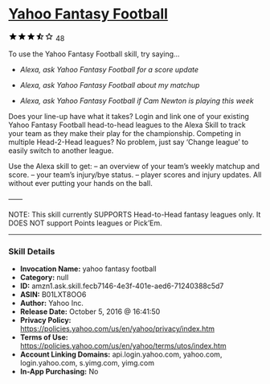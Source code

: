 # [Yahoo Fantasy Football](http://alexa.amazon.com/#skills/amzn1.ask.skill.fecb7146-4e3f-401e-aed6-71240388c5d7)
![3.1 stars](../../images/ic_star_black_18dp_1x.png)![3.1 stars](../../images/ic_star_black_18dp_1x.png)![3.1 stars](../../images/ic_star_black_18dp_1x.png)![3.1 stars](../../images/ic_star_half_black_18dp_1x.png)![3.1 stars](../../images/ic_star_border_black_18dp_1x.png) 48

To use the Yahoo Fantasy Football skill, try saying...

* *Alexa, ask Yahoo Fantasy Football for a score update*

* *Alexa, ask Yahoo Fantasy Football about my matchup*

* *Alexa, ask Yahoo Fantasy Football if Cam Newton is playing this week*

Does your line-up have what it takes? Login and link one of your existing Yahoo Fantasy Football head-to-head leagues to the Alexa Skill to track your team as they make their play for the championship. Competing in multiple Head-2-Head leagues? No problem, just say ‘Change league’ to easily switch to another league. 

Use the Alexa skill to get: 
– an overview of your team’s weekly matchup and score.
– your team’s injury/bye status. 
– player scores and injury updates.
All without ever putting your hands on the ball.

——

NOTE: This skill currently SUPPORTS Head-to-Head fantasy leagues only. It DOES NOT support Points leagues or Pick’Em.

***

### Skill Details

* **Invocation Name:** yahoo fantasy football
* **Category:** null
* **ID:** amzn1.ask.skill.fecb7146-4e3f-401e-aed6-71240388c5d7
* **ASIN:** B01LXT8OO6
* **Author:** Yahoo Inc.
* **Release Date:** October 5, 2016 @ 16:41:50
* **Privacy Policy:** https://policies.yahoo.com/us/en/yahoo/privacy/index.htm
* **Terms of Use:** https://policies.yahoo.com/us/en/yahoo/terms/utos/index.htm
* **Account Linking Domains:** api.login.yahoo.com, yahoo.com, login.yahoo.com, s.yimg.com, yimg.com
* **In-App Purchasing:** No
